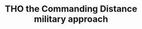 ---
title: "THO the Commanding Distance military approach"
infoslide: "Commanding Distance is a military approach according to which commanders should actively maintain social and emotional distance from their subordinates. When interacting with their subordinates, commanders following this approach will typically: not express emotions or vulnerabilities, not share details from their personal lives, avoid social interactions and maintain a purely professional relationship"
round: "Round 2"
weight: 2
videos: ['0kvWAuuLjKE']
tags: []
layout: "motion"
categories: ["motions"]
---